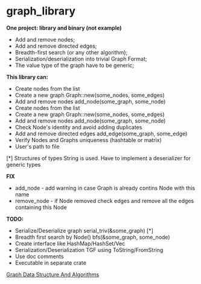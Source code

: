 # graph_library

**One project: library and binary (not example)**

- Add and remove nodes;
- Add and remove directed edges;
- Breadth-first search (or any other algorithm);
- Serialization/deserialization into trivial Graph Format;
- The value type of the graph have to be generic;

**This library can:**

- Create nodes from the list
- Create a new graph Graph::new(some_nodes, some_edges)
- Add and remove nodes add_node(some_graph, some_node)
- Create nodes from the list
- Create a new graph Graph::new(some_nodes, some_edges)
- Add and remove nodes add_node(some_graph, some_node)
- Check Node's identity and avoid adding duplicates
- Add and remove directed edges add_edge(some_graph, some_edge)
- Verify Nodes and Graphs uniqueness (hashtable or matrix)
- User's path to file


[*] Structures of types String is used. Have to implement a deserializer for generic types 

**FIX**
- add_node - add warning in case Graph is already contins Node with this name
- remove_node - if Node removed check edges and remove all the edges containing this Node

**TODO:**

- Serialize/Deserialize graph serial_triv(&some_graph) [*]
- Breadth first search by Node() bfs(&some_graph, some_node)
- Create interface like HashMap/HashSet/Vec
- Serialization/Deserialization TGF using ToString/FromString
- Use doc comments
- Executable in separate crate


[Graph Data Structure And Algorithms](https://www.geeksforgeeks.org/graph-data-structure-and-algorithms/)